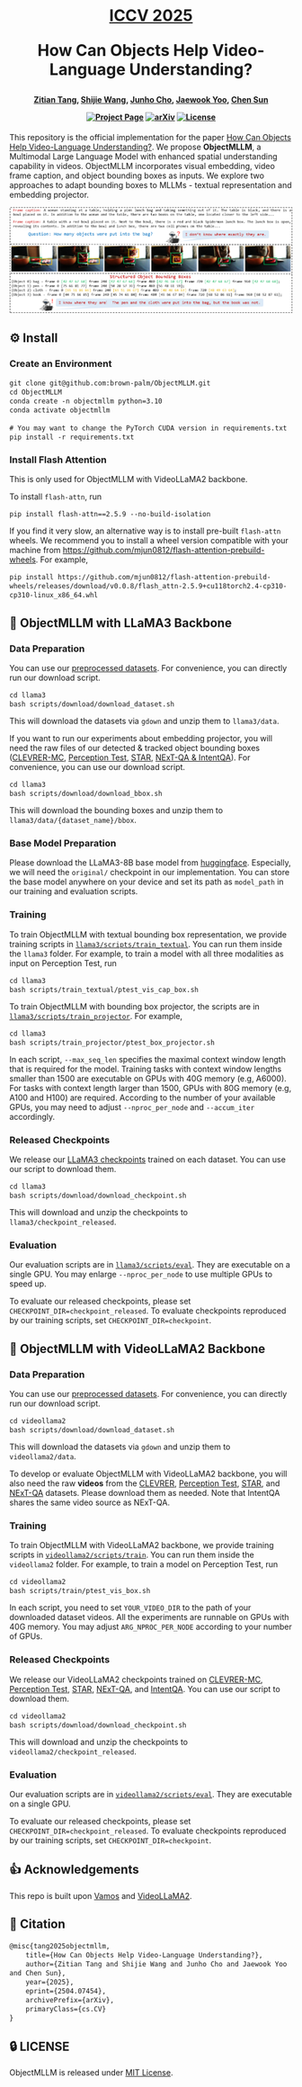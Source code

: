 <h1 align="center">

[ICCV 2025](https://iccv.thecvf.com/Conferences/2025)

How Can Objects Help Video-Language Understanding?
</h1>

<h4 align="center">

[Zitian Tang](https://zitiantang.github.io/), [Shijie Wang](https://wang-sj16.github.io/), [Junho Cho](), [Jaewook Yoo](), [Chen Sun](https://chensun.me/index.html)

[![Project Page](https://img.shields.io/badge/Project_Page-green)]()
[![arXiv](https://img.shields.io/badge/Arxiv-2504.07454-AD1C18.svg?logo=arXiv)](https://arxiv.org/abs/2504.07454)
[![License](https://img.shields.io/badge/License-MIT-yellow)](https://github.com/brown-palm/ObjectMLLM/blob/main/LICENSE)
<br>

</h4>


This repository is the official implementation for the paper [How Can Objects Help Video-Language Understanding?](https://arxiv.org/abs/2504.07454). We propose **ObjectMLLM**, a Multimodal Large Language Model with enhanced spatial understanding capability in videos. ObjectMLLM incorporates visual embedding, video frame caption, and object bounding boxes as inputs. We explore two approaches to adapt bounding boxes to MLLMs - textual representation and embedding projector.

![teaser](assests/teaser.png)

## ⚙️ Install
### Create an Environment
```
git clone git@github.com:brown-palm/ObjectMLLM.git
cd ObjectMLLM
conda create -n objectmllm python=3.10
conda activate objectmllm

# You may want to change the PyTorch CUDA version in requirements.txt
pip install -r requirements.txt
```

### Install Flash Attention

This is only used for ObjectMLLM with VideoLLaMA2 backbone.

To install `flash-attn`, run
```
pip install flash-attn==2.5.9 --no-build-isolation
```

If you find it very slow, an alternative way is to install pre-built `flash-attn` wheels. We recommend you to install a wheel version compatible with your machine from https://github.com/mjun0812/flash-attention-prebuild-wheels. For example,
```
pip install https://github.com/mjun0812/flash-attention-prebuild-wheels/releases/download/v0.0.8/flash_attn-2.5.9+cu118torch2.4-cp310-cp310-linux_x86_64.whl
```


## 🦙 ObjectMLLM with LLaMA3 Backbone

### Data Preparation

You can use our [preprocessed datasets](https://drive.google.com/file/d/10OBYMpsONUjd9GZ_0K7TgY3jBN6cBNs6/view?usp=drive_link). For convenience, you can directly run our download script.
```
cd llama3
bash scripts/download/download_dataset.sh
```
This will download the datasets via `gdown` and unzip them to `llama3/data`.

If you want to run our experiments about embedding projector, you will need the raw files of our detected & tracked object bounding boxes ([CLEVRER-MC](https://drive.google.com/file/d/1xqBAhHXmpqZSPOxzMJOsQO5wEyRXxqA5/view?usp=drive_link), [Perception Test](https://drive.google.com/file/d/1wrjq0nPSvGABgrVoMJk-4DJ0rMwOMutl/view?usp=drive_link), [STAR](https://drive.google.com/file/d/1TlHffKte_XmgdUQUCRx4uX0AKy33kI_o/view?usp=drive_link), [NExT-QA & IntentQA](https://drive.google.com/file/d/1KiYfx3tS0mMdezAgBJ_p9ekm7eIqJz_U/view?usp=drive_link)). For convenience, you can use our download script.
```
cd llama3
bash scripts/download/download_bbox.sh
```
This will download the bounding boxes and unzip them to `llama3/data/{dataset_name}/bbox`.

### Base Model Preparation

Please download the LLaMA3-8B base model from [huggingface](https://huggingface.co/meta-llama/Meta-Llama-3-8B). Especially, we will need the `original/` checkpoint in our implementation. You can store the base model anywhere on your device and set its path as `model_path` in our training and evaluation scripts.

### Training

To train ObjectMLLM with textual bounding box representation, we provide training scripts in [`llama3/scripts/train_textual`](llama3/scripts/train_textual). You can run them inside the `llama3` folder. For example, to train a model with all three modalities as input on Perception Test, run
```
cd llama3
bash scripts/train_textual/ptest_vis_cap_box.sh
```

To train ObjectMLLM with bounding box projector, the scripts are in [`llama3/scripts/train_projector`](llama3/scripts/train_projector). For example,
```
cd llama3
bash scripts/train_projector/ptest_box_projector.sh
```

In each script, `--max_seq_len` specifies the maximal context window length that is required for the model. Training tasks with context window lengths smaller than 1500 are executable on GPUs with 40G memory (e.g, A6000). For tasks with context length larger than 1500, GPUs with 80G memory (e.g, A100 and H100) are required. According to the number of your available GPUs, you may need to adjust `--nproc_per_node` and `--accum_iter` accordingly.

### Released Checkpoints

We release our [LLaMA3 checkpoints](https://drive.google.com/file/d/1ZUt2f_iYFL-nCLXwWqvYnJS9p7to1Md0/view?usp=drive_link) trained on each dataset. You can use our script to download them.
```
cd llama3
bash scripts/download/download_checkpoint.sh
```
This will download and unzip the checkpoints to `llama3/checkpoint_released`.

### Evaluation

Our evaluation scripts are in [`llama3/scripts/eval`](llama3/scripts/eval). They are executable on a single GPU. You may enlarge `--nproc_per_node` to use multiple GPUs to speed up. 

To evaluate our released checkpoints, please set `CHECKPOINT_DIR=checkpoint_released`. To evaluate checkpoints reproduced by our training scripts, set `CHECKPOINT_DIR=checkpoint`.

## 🤖 ObjectMLLM with VideoLLaMA2 Backbone

### Data Preparation

You can use our [preprocessed datasets](https://drive.google.com/file/d/1TLY0Qa0c7lFWokinBFgGX5qdIeajQ0_t/view?usp=drive_link). For convenience, you can directly run our download script.
```
cd videollama2
bash scripts/download/download_dataset.sh
```
This will download the datasets via `gdown` and unzip them to `videollama2/data`.

To develop or evaluate ObjectMLLM with VideoLLaMA2 backbone, you will also need the raw **videos** from the [CLEVRER](http://clevrer.csail.mit.edu/#), [Perception Test](https://github.com/google-deepmind/perception_test), [STAR](https://bobbywu.com/STAR/), and [NExT-QA](https://github.com/doc-doc/NExT-QA) datasets. Please download them as needed. Note that IntentQA shares the same video source as NExT-QA.

### Training

To train ObjectMLLM with VideoLLaMA2 backbone, we provide training scripts in [`videollama2/scripts/train`](videollama2/scripts/train). You can run them inside the `videollama2` folder. For example, to train a model on Perception Test, run
```
cd videollama2
bash scripts/train/ptest_vis_box.sh
```

In each script, you need to set `YOUR_VIDEO_DIR` to the path of your downloaded dataset videos. All the experiments are runnable on GPUs with 40G memory. You may adjust `ARG_NPROC_PER_NODE` according to your number of GPUs.

### Released Checkpoints

We release our VideoLLaMA2 checkpoints trained on [CLEVRER-MC](https://drive.google.com/file/d/1wop4SBf9iicx7I4nEsvoGtyiPQCaE8iK/view?usp=drive_link), [Perception Test](https://drive.google.com/file/d/1hDh75PhEv33k1BepLsGMQJpxU1IJco9d/view?usp=drive_link), [STAR](https://drive.google.com/file/d/1lhY-WKSlH_gj2wzrMitC2Uc3o6Ih2sCF/view?usp=drive_link), [NExT-QA](https://drive.google.com/file/d/1XxJ8cCB1c3O4r0sILIMyUPyDFbwpo4J1/view?usp=drive_link), and [IntentQA](https://drive.google.com/file/d/1pIZSf68bILH3Tv_VDCZ9PPOzbSHhJ15A/view?usp=drive_link). You can use our script to download them.
```
cd videollama2
bash scripts/download/download_checkpoint.sh
```
This will download and unzip the checkpoints to `videollama2/checkpoint_released`.

### Evaluation

Our evaluation scripts are in [`videollama2/scripts/eval`](videollama2/scripts/eval). They are executable on a single GPU.

To evaluate our released checkpoints, please set `CHECKPOINT_DIR=checkpoint_released`. To evaluate checkpoints reproduced by our training scripts, set `CHECKPOINT_DIR=checkpoint`.


## 👍 Acknowledgements

This repo is built upon [Vamos](https://github.com/brown-palm/Vamos) and [VideoLLaMA2](https://github.com/DAMO-NLP-SG/VideoLLaMA2).

## 📑 Citation
```
@misc{tang2025objectmllm,
    title={How Can Objects Help Video-Language Understanding?}, 
    author={Zitian Tang and Shijie Wang and Junho Cho and Jaewook Yoo and Chen Sun},
    year={2025},
    eprint={2504.07454},
    archivePrefix={arXiv},
    primaryClass={cs.CV}
}
```

## 🔒 LICENSE
ObjectMLLM is released under [MIT License](LICENSE).